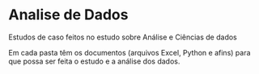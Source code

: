 # Analise de Dados
Estudos de caso feitos no estudo sobre Análise e Ciências de dados

Em cada pasta têm os documentos (arquivos Excel, Python e afins) para que possa ser feita o estudo e a análise dos dados.
